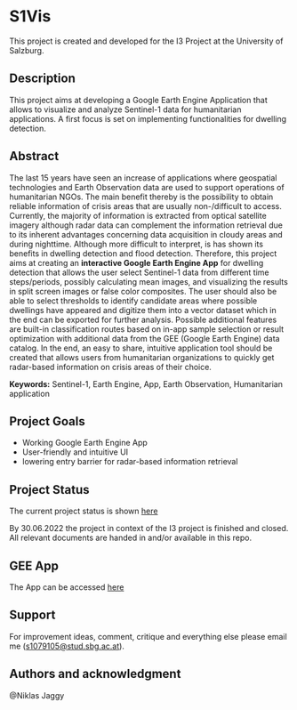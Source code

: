 # S1Vis
This project is created and developed for the I3 Project at the University of Salzburg.
## Description
This project aims at developing a Google Earth Engine Application that allows to visualize and analyze Sentinel-1 data for humanitarian applications. A first focus is set on implementing functionalities for dwelling detection.

## Abstract
The last 15 years have seen an increase of applications where geospatial technologies and Earth Observation data are used to support operations of humanitarian NGOs. The main benefit thereby is the possibility to obtain reliable information of crisis areas that are usually non-/difficult to access. Currently, the majority of information is extracted from optical satellite imagery although radar data can complement the information retrieval due to its inherent advantages concerning data acquisition in cloudy areas and during nighttime. Although more difficult to interpret, is has shown its benefits in dwelling detection and flood detection. Therefore, this project aims at creating an **interactive Google Earth Engine App** for dwelling detection that allows the user select Sentinel-1 data from different time steps/periods, possibly calculating mean images, and visualizing the results in split screen images or false color composites. The user should also be able to select thresholds to identify candidate areas where possible dwellings have appeared and digitize them into a vector dataset which in the end can be exported for further analysis. Possible additional features are built-in classification routes based on in-app sample selection or result optimization with additional data from the GEE (Google Earth Engine) data catalog. In the end, an easy to share, intuitive application tool should be created that allows users from humanitarian organizations to quickly get radar-based information on crisis areas of their choice.

**Keywords:** Sentinel-1, Earth Engine, App, Earth Observation, Humanitarian application

## Project Goals
- Working Google Earth Engine App
- User-friendly and intuitive UI
- lowering entry barrier for radar-based information retrieval

## Project Status
The current project status is shown [here](https://git.sbg.ac.at/s1079105/s1vis/-/blob/main/management/ganttChart_05.png)

By 30.06.2022 the project in context of the I3 project is finished and closed. All relevant documents are handed in and/or available in this repo. 

## GEE App
The App can be accessed [here](https://njy.users.earthengine.app/view/s1-vis-tool)

## Support
For improvement ideas, comment, critique and everything else please email me (s1079105@stud.sbg.ac.at).

## Authors and acknowledgment
@Niklas Jaggy
